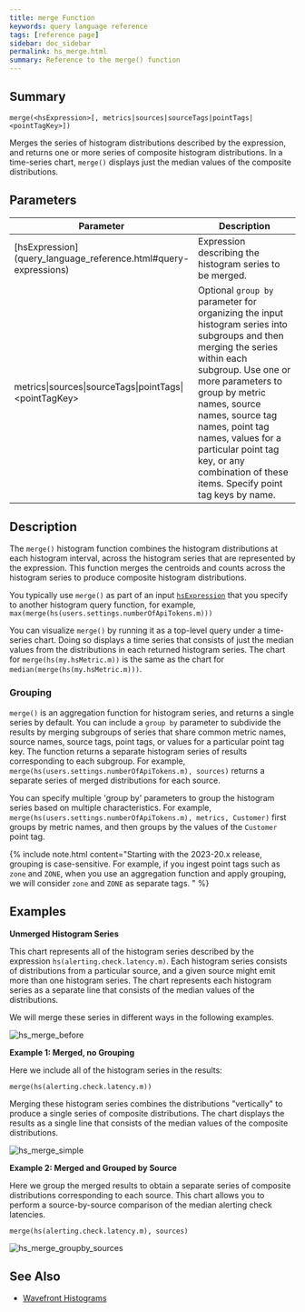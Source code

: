 ```yaml
---
title: merge Function
keywords: query language reference
tags: [reference page]
sidebar: doc_sidebar
permalink: hs_merge.html
summary: Reference to the merge() function
---
```

## Summary
```
merge(<hsExpression>[, metrics|sources|sourceTags|pointTags|<pointTagKey>])
```

Merges the series of histogram distributions described by the expression, and returns one or more series of composite histogram distributions. In a time-series chart, `merge()` displays just the median values of the composite distributions.


## Parameters


<table style="width: 100%;">
<thead>
<tr><th width="30%">Parameter</th><th width="70%">Description</th></tr>
</thead>
<tbody>
<tr>
<td markdown="span">[hsExpression](query_language_reference.html#query-expressions)</td>
<td markdown="span">Expression describing the histogram series to be merged.</td></tr>
<tr> 
<td>metrics&vert;sources&vert;sourceTags&vert;pointTags&vert;&lt;pointTagKey&gt;</td>
<td>Optional <code>group by</code> parameter for organizing the input histogram series into subgroups and then merging the series within each subgroup.
Use one or more parameters to group by metric names, source names, source tag names, point tag names, values for a particular point tag key, or any combination of these items. Specify point tag keys by name.</td>
</tr>
</tbody>
</table>


## Description

The `merge()` histogram function combines the histogram distributions at each histogram interval, across the histogram series that are represented by the expression. This function merges the centroids and counts across the histogram series to produce composite histogram distributions.


You typically use `merge()` as part of an input [`hsExpression`](query_language_reference.html#query-expressions) that you specify to another histogram query function, for example, `max(merge(hs(users.settings.numberOfApiTokens.m)))` 

You can visualize `merge()` by running it as a top-level query under a time-series chart. Doing so displays a time series that consists of just the median values from the distributions in each returned histogram series. The chart for `merge(hs(my.hsMetric.m))` is the same as the chart for `median(merge(hs(my.hsMetric.m)))`.

### Grouping

`merge()` is an aggregation function for histogram series, and returns a single series by default.  You can include a `group by` parameter to subdivide the results by merging subgroups of series that share common metric names, source names, source tags, point tags, or values for a particular point tag key. 
The function returns a separate histogram series of results corresponding to each subgroup.
For example, `merge(hs(users.settings.numberOfApiTokens.m), sources)` returns a separate series of merged distributions for each source.

You can specify multiple 'group by' parameters to group the histogram series based on multiple characteristics. For example, `merge(hs(users.settings.numberOfApiTokens.m), metrics, Customer)` first groups by metric names, and then groups by the values of the `Customer` point tag.

{% include note.html content="Starting with the 2023-20.x release, grouping is case-sensitive. For example, if you ingest point tags such as `zone` and `ZONE`, when you use an aggregation function and apply grouping, we will consider `zone` and `ZONE` as separate tags. " %}


## Examples

**Unmerged Histogram Series**

This chart represents all of the histogram series described by the expression `hs(alerting.check.latency.m)`. Each histogram series consists of distributions from a particular source, and a given source might emit more than one histogram series. The chart represents each histogram series as a separate line that consists of the median values of the distributions.

We will merge these series in different ways in the following examples. 

![hs_merge_before](images/hs_merge_base.png)

**Example 1: Merged, no Grouping**

Here we include all of the histogram series in the results:
 
```merge(hs(alerting.check.latency.m))```

Merging these histogram series combines the distributions "vertically" to produce a single series of composite distributions. The chart displays the results as a single line that consists of the median values of the composite distributions. 

![hs_merge_simple](images/hs_merge.png)


**Example 2: Merged and Grouped by Source**

Here we group the merged results to obtain a separate series of composite distributions corresponding to each source. This chart allows you to perform a source-by-source comparison of the median alerting check latencies.

```merge(hs(alerting.check.latency.m), sources)```

![hs_merge_groupby_sources](images/hs_merge_groupby_sources.png)



## See Also

* [Wavefront Histograms](proxies_histograms.html)
